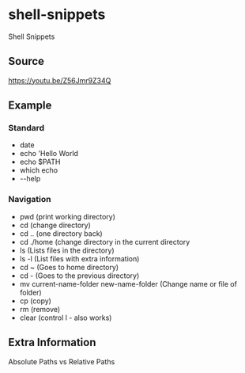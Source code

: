 # shell-snippets
Shell Snippets

## Source
https://youtu.be/Z56Jmr9Z34Q

## Example

### Standard
- date
- echo 'Hello World
- echo $PATH
- which echo
- --help

### Navigation
- pwd (print working directory)
- cd (change directory)
- cd .. (one directory back)
- cd ./home (change directory in the current directory
- ls (Lists files in the directory)
- ls -l (List files with extra information)
- cd ~ (Goes to home directory)
- cd - (Goes to the previous directory)
- mv current-name-folder new-name-folder (Change name or file of folder)
- cp (copy)
- rm (remove)
- clear (control l - also works)


## Extra Information

Absolute Paths vs Relative Paths

